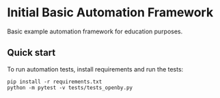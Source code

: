 # Initial Basic Automation Framework

Basic example automation framework for education purposes.

## Quick start 

To run automation tests, install requirements and run the tests:

```text
pip install -r requirements.txt
python -m pytest -v tests/tests_openby.py
```